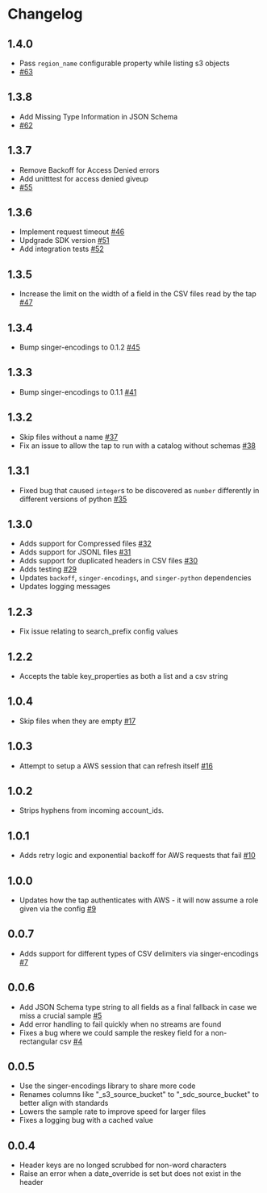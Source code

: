 # Changelog

## 1.4.0
  * Pass `region_name` configurable property while listing s3 objects
  * [#63](https://github.com/singer-io/tap-s3-csv/pull/63)

## 1.3.8
  * Add Missing Type Information in JSON Schema
  * [#62](https://github.com/singer-io/tap-s3-csv/pull/62)

## 1.3.7
  * Remove Backoff for Access Denied errors
  * Add unitttest for access denied giveup
  * [#55](https://github.com/singer-io/tap-s3-csv/pull/55)

## 1.3.6
  *  Implement request timeout [#46](https://github.com/singer-io/tap-s3-csv/pull/46)
  *  Updgrade SDK version [#51](https://github.com/singer-io/tap-s3-csv/pull/51)
  *  Add integration tests [#52](https://github.com/singer-io/tap-s3-csv/pull/52)

## 1.3.5
  * Increase the limit on the width of a field in the CSV files read by the tap [#47](https://github.com/singer-io/tap-s3-csv/pull/47)

## 1.3.4
  * Bump singer-encodings to 0.1.2 [#45](https://github.com/singer-io/tap-s3-csv/pull/45)

## 1.3.3
  * Bump singer-encodings to 0.1.1 [#41](https://github.com/singer-io/tap-s3-csv/pull/41)

## 1.3.2
  * Skip files without a name [#37](https://github.com/singer-io/tap-s3-csv/pull/37)
  * Fix an issue to allow the tap to run with a catalog without schemas [#38](https://github.com/singer-io/tap-s3-csv/pull/38)

## 1.3.1
  * Fixed bug that caused `integer`s to be discovered as `number` differently in different versions of python [#35](https://github.com/singer-io/tap-s3-csv/pull/35)

## 1.3.0
  * Adds support for Compressed files [#32](https://github.com/singer-io/tap-s3-csv/pull/32)
  * Adds support for JSONL files [#31](https://github.com/singer-io/tap-s3-csv/pull/31)
  * Adds support for duplicated headers in CSV files [#30](https://github.com/singer-io/tap-s3-csv/pull/30)
  * Adds testing [#29](https://github.com/singer-io/tap-s3-csv/pull/29)
  * Updates `backoff`, `singer-encodings`, and `singer-python` dependencies
  * Updates logging messages

## 1.2.3
  * Fix issue relating to search_prefix config values

## 1.2.2
  * Accepts the table key_properties as both a list and a csv string

## 1.0.4
  * Skip files when they are empty [#17](https://github.com/singer-io/tap-s3-csv/pull/17)

## 1.0.3
  * Attempt to setup a AWS session that can refresh itself [#16](https://github.com/singer-io/tap-s3-csv/pull/16)

## 1.0.2
  * Strips hyphens from incoming account_ids.

## 1.0.1
  * Adds retry logic and exponential backoff for AWS requests that fail [#10](https://github.com/singer-io/tap-s3-csv/pull/10)

## 1.0.0
  * Updates how the tap authenticates with AWS - it will now assume a role given via the config [#9](https://github.com/singer-io/tap-s3-csv/pull/9)

## 0.0.7
  * Adds support for different types of CSV delimiters via singer-encodings [#7](https://github.com/singer-io/tap-s3-csv/pull/7)

## 0.0.6
  * Add JSON Schema type string to all fields as a final fallback in case we miss a crucial sample [#5](https://github.com/singer-io/tap-s3-csv/pull/5)
  * Add error handling to fail quickly when no streams are found
  * Fixes a bug where we could sample the reskey field for a non-rectangular csv [#4](https://github.com/singer-io/tap-s3-csv/pull/4)

## 0.0.5
  * Use the singer-encodings library to share more code
  * Renames columns like "_s3_source_bucket" to "_sdc_source_bucket" to better align with standards
  * Lowers the sample rate to improve speed for larger files
  * Fixes a logging bug with a cached value

## 0.0.4
  * Header keys are no longed scrubbed for non-word characters
  * Raise an error when a date_override is set but does not exist in the header
